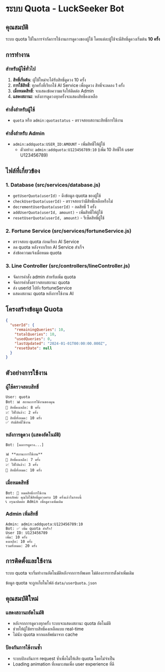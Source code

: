 # ระบบ Quota - LuckSeeker Bot

## คุณสมบัติ

ระบบ quota ใช้ในการจำกัดการใช้งานการดูดวงของผู้ใช้ โดยแต่ละผู้ใช้จะมีสิทธิ์ดูดวงเริ่มต้น **10 ครั้ง**

## การทำงาน

### สำหรับผู้ใช้ทั่วไป

1. **สิทธิ์เริ่มต้น**: ผู้ใช้ใหม่จะได้รับสิทธิ์ดูดวง 10 ครั้ง
2. **การใช้สิทธิ์**: ทุกครั้งที่เรียกใช้ AI Service เพื่อดูดวง สิทธิ์จะลดลง 1 ครั้ง
3. **เมื่อหมดสิทธิ์**: จะแสดงข้อความแจ้งให้ติดต่อ Admin
4. **แสดงสถานะ**: หลังการดูดวงทุกครั้งจะแสดงสิทธิ์คงเหลือ

### คำสั่งสำหรับผู้ใช้

- `quota` หรือ `admin:quotastatus` - ตรวจสอบสถานะสิทธิ์การใช้งาน

### คำสั่งสำหรับ Admin

- `admin:addquota:USER_ID:AMOUNT` - เพิ่มสิทธิ์ให้ผู้ใช้
  - ตัวอย่าง: `admin:addquota:U123456789:10` (เพิ่ม 10 สิทธิ์ให้ user U123456789)

## ไฟล์ที่เกี่ยวข้อง

### 1. Database (src/services/database.js)
- `getUserQuota(userId)` - ดึงข้อมูล quota ของผู้ใช้
- `checkUserQuota(userId)` - ตรวจสอบว่ามีสิทธิ์เหลือหรือไม่
- `decrementUserQuota(userId)` - ลดสิทธิ์ 1 ครั้ง
- `addUserQuota(userId, amount)` - เพิ่มสิทธิ์ให้ผู้ใช้
- `resetUserQuota(userId, amount)` - รีเซ็ตสิทธิ์ผู้ใช้

### 2. Fortune Service (src/services/fortuneService.js)
- ตรวจสอบ quota ก่อนเรียก AI Service
- ลด quota หลังจากเรียก AI Service สำเร็จ
- ส่งข้อความแจ้งเมื่อหมด quota

### 3. Line Controller (src/controllers/lineController.js)
- จัดการคำสั่ง admin สำหรับเพิ่ม quota
- จัดการคำสั่งตรวจสอบสถานะ quota
- ส่ง userId ไปยัง fortuneService
- แสดงสถานะ quota หลังการใช้งาน AI

## โครงสร้างข้อมูล Quota

```json
{
  "userId": {
    "remainingQueries": 10,
    "totalQueries": 10,
    "usedQueries": 0,
    "lastUpdated": "2024-01-01T00:00:00.000Z",
    "resetDate": null
  }
}
```

## ตัวอย่างการใช้งาน

### ผู้ใช้ตรวจสอบสิทธิ์
```
User: quota
Bot: 📊 สถานะการใช้งานของคุณ
🔢 สิทธิ์คงเหลือ: 8 ครั้ง
📈 ใช้ไปแล้ว: 2 ครั้ง
💯 สิทธิ์ทั้งหมด: 10 ครั้ง
✅ ยังมีสิทธิ์ใช้งาน
```

### หลังการดูดวง (แสดงอัตโนมัติ)
```
Bot: [ผลการดูดวง...]

📊 **สถานะการใช้งาน**
🔢 สิทธิ์คงเหลือ: 7 ครั้ง
📈 ใช้ไปแล้ว: 3 ครั้ง
💯 สิทธิ์ทั้งหมด: 10 ครั้ง
```

### เมื่อหมดสิทธิ์
```
Bot: 🚫 หมดสิทธิ์การใช้งาน
ขออภัยค่ะ คุณได้ใช้สิทธิ์ดูดวงครบ 10 ครั้งแล้วในรอบนี้
📞 กรุณาติดต่อ Admin เพื่อดูดวงเพิ่มเติม
```

### Admin เพิ่มสิทธิ์
```
Admin: admin:addquota:U123456789:10
Bot: ✅ เพิ่ม quota สำเร็จ!
User ID: U123456789
เพิ่ม: 10 ครั้ง
คงเหลือ: 10 ครั้ง
รวมทั้งหมด: 20 ครั้ง
```

## การติดตั้งและใช้งาน

ระบบ quota จะเริ่มทำงานอัตโนมัติหลังจากการอัพเดท ไม่ต้องการการตั้งค่าเพิ่มเติม

ข้อมูล quota จะถูกเก็บในไฟล์ `data/userQuota.json`

## คุณสมบัติใหม่

### แสดงสถานะอัตโนมัติ
- หลังจากการดูดวงทุกครั้ง ระบบจะแสดงสถานะ quota อัตโนมัติ
- ช่วยให้ผู้ใช้ทราบสิทธิ์คงเหลือแบบ real-time
- ไม่นับ quota หากผลลัพธ์มาจาก cache

### ป้องกันการใช้งานซ้ำ
- ระบบป้องกันการ request ซ้ำเพื่อไม่ให้เสีย quota โดยไม่จำเป็น
- Loading animation ที่เหมาะสมเพื่อ user experience ที่ดี